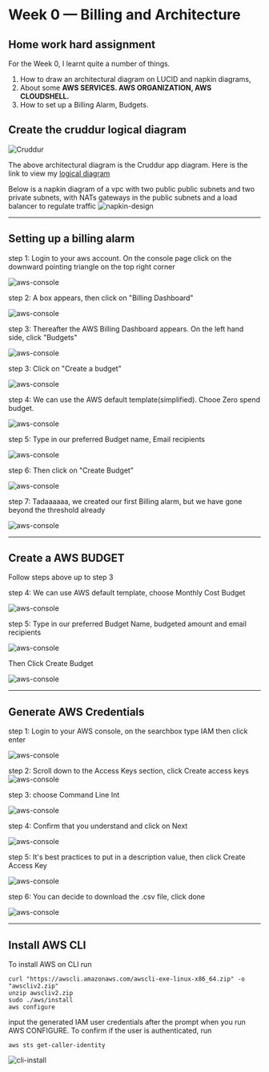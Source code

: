 # Week 0 — Billing and Architecture

## Home work hard assignment

For the Week 0, I learnt quite a number of things.
1. How to draw an architectural diagram on LUCID and napkin diagrams, 
2. About some **AWS SERVICES. AWS ORGANIZATION, AWS CLOUDSHELL.**
3. How to set up a Billing Alarm, Budgets. 

## Create the cruddur logical diagram
![Cruddur](../_docs/assets/cloud.jpeg)

The above architectural diagram is the Cruddur app diagram. Here is the link to view my [logical diagram](https://lucid.app/lucidchart/c31a6be1-a916-4bea-96d9-4aac9027ebff/edit)

Below is a napkin diagram of a vpc with two public public subnets and two private subnets, with NATs gateways in the public subnets and a load balancer to regulate traffic
![napkin-design](assets/napkin.jpg)

***

## Setting up a billing alarm

step 1: Login to your aws account. On the console page click on the downward pointing triangle on the top right corner

![aws-console](assets/billing/billing_00.jpg)

step 2: A box appears, then click on "Billing Dashboard"

![aws-console](assets/billing/billing_01.jpg)

step 3: Thereafter the AWS Billing Dashboard appears. On the left hand side, click "Budgets"

![aws-console](assets/billing/billing_02.jpg)

step 3: Click on "Create a budget"

![aws-console](assets/billing/billing_03.jpg)

step 4: We can use the AWS default template(simplified). Chooe Zero spend budget.

![aws-console](assets/billing/billing_04.jpg)

step 5: Type in our preferred Budget name, Email recipients

![aws-console](assets/billing/billing_05.jpg)

step 6: Then click on "Create Budget"

![aws-console](assets/billing/billing_06.jpg)

step 7: Tadaaaaaa, we created our first Billing alarm, but we have gone beyond the threshold already

![aws-console](assets/billing/billing_07.jpg)

***

## Create a AWS BUDGET

Follow steps above up to step 3

step 4: We can use AWS default template, choose Monthly Cost Budget

![aws-console](assets/billing/billing_09.jpg)

step 5: Type in our preferred Budget Name, budgeted amount and email recipients

![aws-console](assets/billing/billing_10.jpg)

Then Click Create Budget

![aws-console](assets/billing/billing_11.jpg)

***

## Generate AWS Credentials

step 1: Login to your AWS console, on the searchbox type IAM then click enter

![aws-console](assets/billing/billing_00.jpg)

step 2: Scroll down to the Access Keys section, click Create access keys
![aws-console](assets/Credentials/credentials_01.jpg)

step 3: choose Command Line Int

![aws-console](assets/Credentials/credentials_02.jpg)

step 4: Confirm that you understand and click on Next

![aws-console](assets/Credentials/credentials_03.jpg)

step 5: It's best practices to put in a description value, then click Create Access Key

![aws-console](assets/Credentials/credentials_04.jpg)

step 6: You can decide to download the .csv file, click done

![aws-console](assets/Credentials/credentials_06.jpg)

***


##  Install AWS CLI
To install AWS on CLI run

```
curl "https://awscli.amazonaws.com/awscli-exe-linux-x86_64.zip" -o "awscliv2.zip"
unzip awscliv2.zip
sudo ./aws/install
aws configure
```
input the generated IAM user credentials after the prompt when you run AWS CONFIGURE. To confirm if the user is authenticated, run

```
aws sts get-caller-identity
```

![cli-install](Credentials/aws-configure.jpg)













